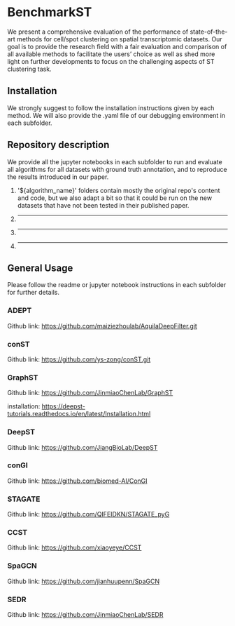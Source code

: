 # BenchmarkST

We present a comprehensive evaluation of the performance of state-of-the-art methods for cell/spot clustering on spatial transcriptomic datasets. Our goal is to provide the research field with a fair evaluation and comparison of all available methods to facilitate the users’ choice as well as shed more light on further developments to focus on the challenging aspects of ST clustering task.

## Installation

We strongly suggest to follow the installation instructions given by each method. We will also provide the .yaml file of our debugging environment in each subfolder.

## Repository description
We provide all the jupyter notebooks in each subfolder to run and evaluate all algorithms for all datasets with ground truth annotation, and to reproduce the results introduced in our paper.


1. '${algorithm_name}' folders contain mostly the original repo's content and code, but we also adapt a bit so that it could be run on the new datasets that have not been tested in their published paper.
2. -------
3. -------
4. -------

## General Usage

Please follow the readme or jupyter notebook instructions in each subfolder for further details.

### ADEPT

Github link: https://github.com/maiziezhoulab/AquilaDeepFilter.git

### conST

Github link: https://github.com/ys-zong/conST.git

### GraphST

Github link: https://github.com/JinmiaoChenLab/GraphST

installation: https://deepst-tutorials.readthedocs.io/en/latest/Installation.html

### DeepST

Github link: https://github.com/JiangBioLab/DeepST

### conGI

Github link: https://github.com/biomed-AI/ConGI

### STAGATE

Github link: https://github.com/QIFEIDKN/STAGATE_pyG

### CCST

Github link: https://github.com/xiaoyeye/CCST

### SpaGCN

Github link: https://github.com/jianhuupenn/SpaGCN

### SEDR

Github link: https://github.com/JinmiaoChenLab/SEDR